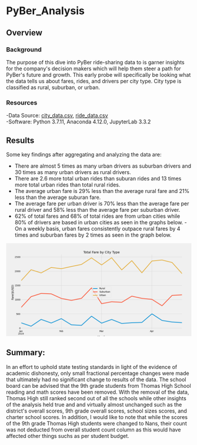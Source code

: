 # PyBer_Analysis

## Overview 
### Background
The purpose of this dive into PyBer ride-sharing data to is garner insights for the company's decision makers which will help them steer a path for PyBer's future and growth. This early probe will specifically be looking what the data tells us about fares, rides, and drivers per city type.  City type is classified as rural, suburban, or urban.  

### Resources
-Data Source: [city_data.csv](https://github.com/Bulzeye89/PyBer_Analysis/blob/main/Resources/city_data.csv), [ride_data.csv](https://github.com/Bulzeye89/PyBer_Analysis/blob/main/Resources/ride_data.csv)<br>
-Software: Python 3.7.11, Anaconda 4.12.0, JupyterLab 3.3.2

## Results
Some key findings after aggregating and analyzing the data are:
- There are almost 5 times as many urban drivers as suburban drivers and 30 times as many urban drivers as rural drivers.
- There are 2.6 more total urban rides than suburan rides and 13 times more total urban rides than total rural rides.
- The average urban fare is 29% less than the average rural fare and 21% less than the average suburan fare. 
- The average fare per urban driver is 70% less than the average fare per rural driver and 58% less than the average fare per suburban driver. 
- 62% of total fares and 68% of total rides are from urban cities while 80% of drivers are based in urban cities as seen in the graphs below.
-On a weekly basis, urban fares consistently outpace rural fares by 4 times and suburban fares by 2 times as seen in the graph below.  

<p float="left">
<img src="https://github.com/Bulzeye89/PyBer_Analysis/blob/main/analysis/PyBer_fare_summary.png" 
</p>  



## Summary: 
In an effort to uphold state testing standards in light of the evidence of academic dishonesty, only small fractional percentage changes were made that ultimately had no significant change to results of the data.  The school board can be advised that the 9th grade students from Thomas High School reading and math scores have been removed.  With the removal of the data, Thomas High still ranked second out of all the schools while other insights of the analysis held true and and virtually almost unchanged such as the district's overall scores, 9th grade overall scores, school sizes scores, and charter school scores.  In addition, I would like to note that while the scores of the 9th grade Thomas High students were changed to Nans, their count was not deducted from overall student count column as this would have affected other things suchs as per student budget.  
